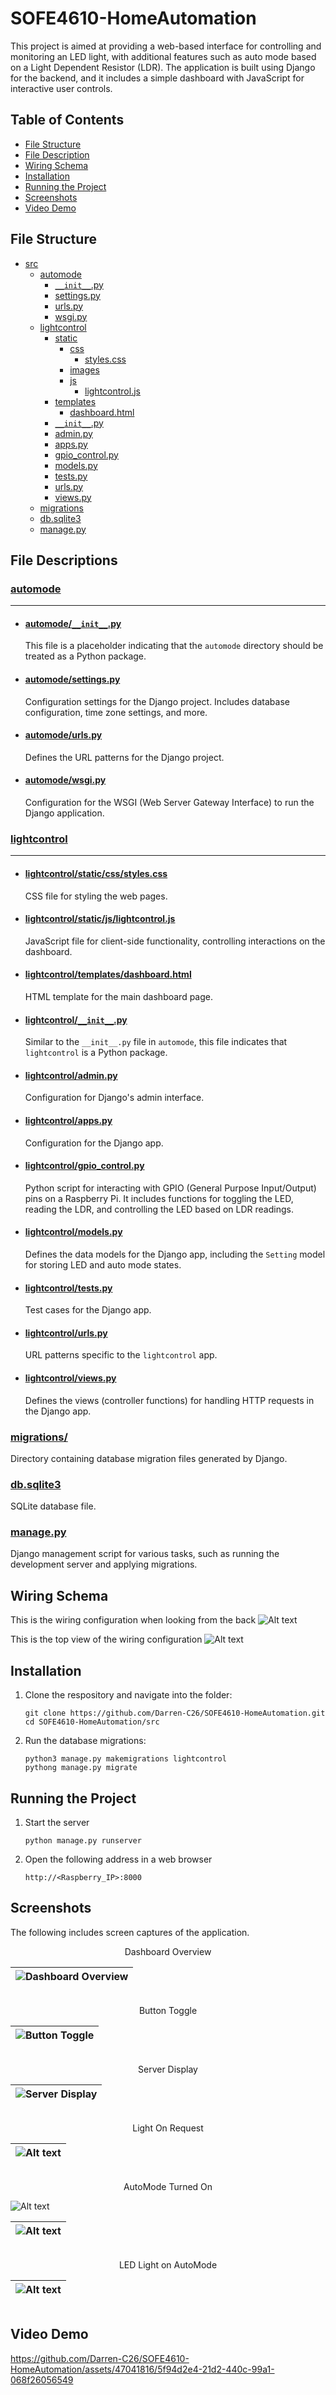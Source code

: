 # SOFE4610-HomeAutomation

This project is aimed at providing a web-based interface for controlling and monitoring an LED light, with additional features such as auto mode based on a Light Dependent Resistor (LDR). The application is built using Django for the backend, and it includes a simple dashboard with JavaScript for interactive user controls.


## Table of Contents
- [File Structure](#file-structure)
- [File Description](#file-descriptions)
- [Wiring Schema](#wiring-schema)
- [Installation](#installation)
- [Running the Project](#running-the-project)
- [Screenshots](#screenshots)
- [Video Demo](#video-demo)

## File Structure

- [src](#src)
  - [automode](#automode)
    - [`__init__`.py](#automodeinitpy)
    - [settings.py](#automodesettingspy)
    - [urls.py](#automodeurlspy)
    - [wsgi.py](#automodewsgipy)
  - [lightcontrol](#lightcontrol)
    - [static](#lightcontrolstatic)
      - [css](#lightcontrolstaticcss)
        - [styles.css](#lightcontrolstaticcssstylescss)
      - [images](#lightcontrolstaticimages)
      - [js](#lightcontrolstaticjs)
        - [lightcontrol.js](#lightcontrolstaticjslightcontroljs)
    - [templates](#lightcontroltemplates)
      - [dashboard.html](#lightcontroltemplatesdashboardhtml)
    - [`__init__`.py](#lightcontrolinitpy)
    - [admin.py](#lightcontroladminpy)
    - [apps.py](#lightcontrolappspy)
    - [gpio_control.py](#lightcontrolgpio_controlpy)
    - [models.py](#lightcontrolmodelspy)
    - [tests.py](#lightcontroltestspy)
    - [urls.py](#lightcontrolurlspy)
    - [views.py](#lightcontrolviewspy)
  - [migrations](#migrations)
  - [db.sqlite3](#dbsqlite3)
  - [manage.py](#managepy)

## File Descriptions

### [automode](src/automode/)
<hr>

- #### [automode/`__init__`.py](src/automode/__init__.py)

    This file is a placeholder indicating that the `automode` directory should be treated as a Python package.

- #### [automode/settings.py](src/automode/settings.py)

    Configuration settings for the Django project. Includes database configuration, time zone settings, and more.

- #### [automode/urls.py](src/automode/urls.py)

    Defines the URL patterns for the Django project.

- #### [automode/wsgi.py](src/automode/wsgi.py)

    Configuration for the WSGI (Web Server Gateway Interface) to run the Django application.

### [lightcontrol](src/lightcontrol/)
<hr>

- #### [lightcontrol/static/css/styles.css](src/lightcontrol/static/css/styles.css)

    CSS file for styling the web pages.

- #### [lightcontrol/static/js/lightcontrol.js](src/lightcontrol/static/js/lightcontrol.js)

    JavaScript file for client-side functionality, controlling interactions on the dashboard.

- #### [lightcontrol/templates/dashboard.html](src/lightcontrol/templates/dashboard.html)

    HTML template for the main dashboard page.

- #### [lightcontrol/`__init__`.py](src/lightcontrol/__init__.py)

    Similar to the `__init__.py` file in `automode`, this file indicates that `lightcontrol` is a Python package.

- #### [lightcontrol/admin.py](src/lightcontrol/admin.py)

    Configuration for Django's admin interface.

- #### [lightcontrol/apps.py](src/lightcontrol/apps.py)

    Configuration for the Django app.

- #### [lightcontrol/gpio_control.py](src/lightcontrol/gpio_control.py)

    Python script for interacting with GPIO (General Purpose Input/Output) pins on a Raspberry Pi. It includes functions for toggling the LED, reading the LDR, and controlling the LED based on LDR readings.

- #### [lightcontrol/models.py](src/lightcontrol/models.py)

    Defines the data models for the Django app, including the `Setting` model for storing LED and auto mode states.

- #### [lightcontrol/tests.py](src/lightcontrol/tests.py)

    Test cases for the Django app.

- #### [lightcontrol/urls.py](src/lightcontrol/urls.py)

    URL patterns specific to the `lightcontrol` app.

- #### [lightcontrol/views.py](src/lightcontrol/views.py)

    Defines the views (controller functions) for handling HTTP requests in the Django app.

### [migrations/](src/migrations)

Directory containing database migration files generated by Django.

### [db.sqlite3](src/db.sqlite3)

SQLite database file.

### [manage.py](src/manage.py)

Django management script for various tasks, such as running the development server and applying migrations.


## Wiring Schema
This is the wiring configuration when looking from the back
![Alt text](Images/WiringBackView.jpg)

This is the top view of the wiring configuration
![Alt text](Images/WIringTopView.jpg)


## Installation
1. Clone the respository and navigate into the folder:
    ```
    git clone https://github.com/Darren-C26/SOFE4610-HomeAutomation.git
    cd SOFE4610-HomeAutomation/src
    ```
  

2. Run the database migrations:
    ```
    python3 manage.py makemigrations lightcontrol
    pythong manage.py migrate
    ```
 
## Running the Project

1. Start the server
    ```
    python manage.py runserver
    ```

2. Open the following address in a web browser
    ```
    http://<Raspberry_IP>:8000
    ```


## Screenshots
The following includes screen captures of the application.

<p align="center">
Dashboard Overview

![Dashboard Overview](Images/Dashboard.png)</p>|
|-|

<p align="center">
Button Toggle

![Button Toggle](Images/DashboardLightOff.png)</p>|
|-|

<p align="center">
Server Display

![Server Display](Images/ServerRunning.png)</p>|
|-|

<p align="center">
Light On Request

![Alt text](Images/ServerLightOn.png)</p>|
|-|

<p align="center">
AutoMode Turned On

![Alt text](Images/ServerAutoOn.png)


![Alt text](Images/AutoModeOn.png)</p>|
|-|

<p align="center">
LED Light on AutoMode

![Alt text](Images/LightOn.jpg)</p>|
|-|


## Video Demo

https://github.com/Darren-C26/SOFE4610-HomeAutomation/assets/47041816/5f94d2e4-21d2-440c-99a1-068f26056549


